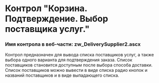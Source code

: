 ﻿---
description: 2.4.10.1
---
# Контрол "Корзина. Подтверждение. Выбор поставщика услуг."
### Имя контрола в веб-части: zw_DeliverySupplier2.ascx
Контрол предназначен для вывода списка поставщиков услуг, а также выбора одного варианта для подтверждения заказа.
Список поставщиков становится доступным после выбора способа доставки.
Список поставщиков можно вывести в виде списка радио кнопок и названий поставщиков и в виде выпадающего списка.
